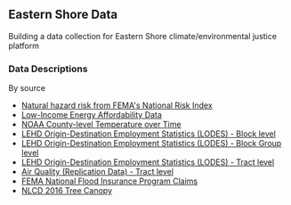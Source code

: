 ## Eastern Shore Data

Building a data collection for Eastern Shore climate/environmental justice platform

### Data Descriptions
By source

* [Natural hazard risk from FEMA's National Risk Index](https://virginiaequitycenter.github.io/summer-sandbox/fema_nri_eastern.html)
* [Low-Income Energy Affordability Data](https://virginiaequitycenter.github.io/summer-sandbox/lead_eastern.html)
* [NOAA County-level Temperature over Time](https://virginiaequitycenter.github.io/summer-sandbox/noaa_eastern.html)
* [LEHD Origin-Destination Employment Statistics (LODES) - Block level](https://virginiaequitycenter.github.io/summer-sandbox/lodes_eastern_blocks.html)
* [LEHD Origin-Destination Employment Statistics (LODES) - Block Group level](https://virginiaequitycenter.github.io/summer-sandbox/lodes_eastern_blkgr.html)
* [LEHD Origin-Destination Employment Statistics (LODES) - Tract level](https://virginiaequitycenter.github.io/summer-sandbox/lodes_eastern_tract.html)
* [Air Quality (Replication Data) - Tract level](https://virginiaequitycenter.github.io/summer-sandbox/airquality_eastern.html)
* [FEMA National Flood Insurance Program Claims](https://virginiaequitycenter.github.io/summer-sandbox/femaclaims_eastern.html)
* [NLCD 2016 Tree Canopy](https://virginiaequitycenter.github.io/summer-sandbox/nlcd_tree_cville_eastern.html)
